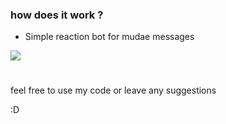 ### how does it work ?

- Simple reaction bot for mudae messages


![](https://i.imgur.com/saFmsYO.png")

# 

feel free to use my code or leave any suggestions

:D

